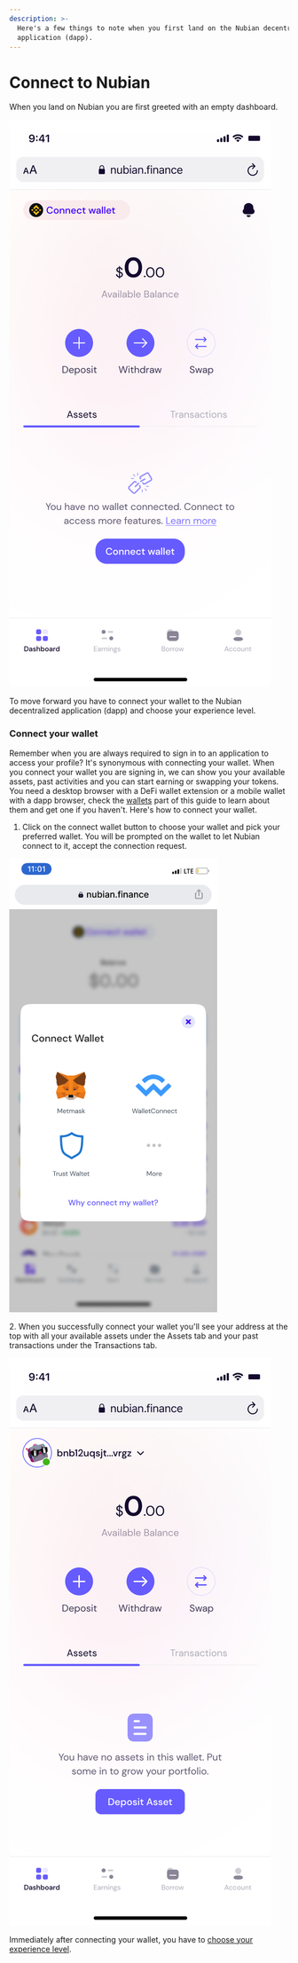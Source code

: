 ```yaml
---
description: >-
  Here's a few things to note when you first land on the Nubian decentralized
  application (dapp).
---
```


# Connect to Nubian

When you land on Nubian you are first greeted with an empty dashboard. 

![Empty Nubian Dashboard](<../.gitbook/assets/Dashboard with no funds.svg>)

To move forward you have to connect your wallet to the Nubian decentralized application (dapp) and choose your experience level. 

### Connect your wallet

Remember when you are always required to sign in to an application to access your profile? It's synonymous with connecting your wallet. When you connect your wallet you are signing in, we can show you your available assets, past activities and you can start earning or swapping your tokens. You need a desktop browser with a DeFi wallet extension or a mobile wallet with a dapp browser, check the [wallets](wallets.md) part of this guide to learn about them and get one if you haven't. Here's how to connect your wallet.

1. Click on the connect wallet button to choose your wallet and pick your preferred wallet. You will be prompted on the wallet to let Nubian connect to it, accept the connection request.

![Choose your preferred wallet](../.gitbook/assets/Nubian.png)

2\. When you successfully connect your wallet you'll see your address at the top with all your available assets under the Assets tab and your past transactions under the Transactions tab.

![Connected Wallet](<../.gitbook/assets/Dashboard with no funds (1).svg>)

Immediately after connecting your wallet, you have to [choose your experience level](choose-your-experience-level.md).
